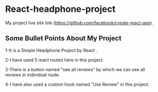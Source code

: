 # React-headphone-project

My project live site link (https://github.com/facebook/create-react-app).

## Some Bullet Points About My Project

1-It is a Simple Headphone Project by React .

2-I have used 5 react routes here in this project.

3-There is a button named "see all reviews" by which we can see all reviews in individual route.

4-I have also used a custom hook named "Use Review" in this project.




